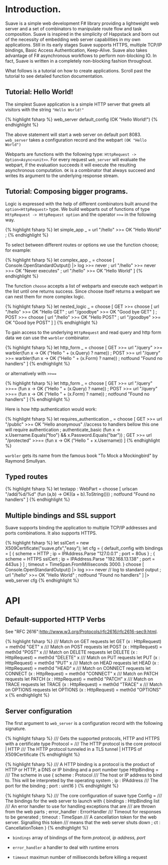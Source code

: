 Introduction.
=============

Suave is a simple web development F# library providing a lightweight web server and a set of combinators to manipulate route flow and task composition. Suave is inspired in the simplicity of Happstack and born out of the necessity of embedding web server capabilities in my own applications. 
Still in its early stages Suave supports HTTPS, multiple TCP/IP bindings, Basic Access Authentication, Keep-Alive. Suave also takes advantage of F# asynchronous workflows to perform non-blocking IO. In fact, Suave is written in a completely non-blocking fashion throughout.

What follows is a tutorial on how to create applications. Scroll past the tutorial to see detailed function documentation.

Tutorial: Hello World!
----------------------

The simplest Suave application is a simple HTTP server that greets all visitors with the string `"Hello World!"`

{% highlight fsharp %}
web_server default_config (OK "Hello World!")
{% endhighlight %}

The above statement will start a web server on default port 8083. `web_server` takes a configuration record and the webpart `(OK "Hello World")` 

Webparts are functions with the following type: `HttpRequest -> Option<Async<unit>>`. For every request `web_server` will evaluate the webpart, if the evaluation succeeds it will execute the resulting asynchronous computation. `OK` is a combinator that always succeed and writes its argument to the underlying response stream.

Tutorial: Composing bigger programs.
------------------------------------

Logic is expressed with the help of different combinators built around the `option<HttpRequest>` type. We build webparts out of functions of type `HttpRequest -> HttpRequest option` and the operator `>>=` in the following way.

{% highlight fsharp %}
let simple_app _ = url "/hello" >>= OK "Hello World" ;
{% endhighlight %}

To select between different routes or options we use the function choose; for example:

{% highlight fsharp %}
let complex_app _ = 
  choose
    [ Console.OpenStandardOutput() |> log >>= never
    ; url "/hello" >>= never >>= OK "Never executes"
    ; url "/hello" >>= OK "Hello World" ]
{% endhighlight %}

The function `choose` accepts a list of webparts and execute each webpart in the list until one returns success. Since choose itself returns a webpart we can nest them for more complex logic.

{% highlight fsharp %}
let nested_logic _ =
  choose
    [ GET >>= choose 
        [ url "/hello" >>= OK "Hello GET"
        ; url "/goodbye" >>= OK "Good bye GET" ]
    ; POST >>= choose 
        [ url "/hello" >>= OK "Hello POST"
        ; url "/goodbye" >>= OK "Good bye POST" ] ]
{% endhighlight %}

To gain access to the underlying `HttpRequest` and read query and http form data we can use the `warbler` combinator.

{% highlight fsharp %}
let http_form _ = 
  choose
    [ GET  >>= url "/query" >>= warbler(fun x -> OK ("Hello " + (x.Query) ? name))
    ; POST >>= url "/query" >>= warbler(fun x -> OK ("Hello " + (x.Form)  ? name))
    ; notfound "Found no handlers" ]
{% endhighlight %}

or alternatively with `>>==`

{% highlight fsharp %}
let http_form _ = 
  choose
    [ GET  >>= url "/query" >>== (fun x -> OK ("Hello " + (x.Query) ? name))
    ; POST >>= url "/query" >>== (fun x -> OK ("Hello " + (x.Form)  ? name))
    ; notfound "Found no handlers" ]
{% endhighlight %}

Here is how http authentication would work:

{% highlight fsharp %}
let requires_authentication _ = 
  choose
    [ GET >>= url "/public" >>= OK "Hello anonymous"
    //access to handlers bellow this one will require authentication
    ; authenticate_basic (fun x -> x.Username.Equals("foo") && x.Password.Equals("bar"))
    ; GET >>= url "/protected" >>== (fun x -> OK ("Hello " + x.Username)) ]
{% endhighlight %}

`warbler` gets its name from the famous book "To Mock a Mockingbird" by Raymond Smullyan.

Typed routes
------------

{% highlight fsharp %}
let testapp : WebPart = 
  choose
    [ urlscan "/add/%d/%d" (fun (a,b) -> OK((a + b).ToString()))
    ; notfound "Found no handlers" ]
{% endhighlight %}

Multiple bindings and SSL support
---------------------------------

Suave supports binding the application to multiple TCP/IP addresses and ports combinations. It also supports HTTPS.

{% highlight fsharp %}
let sslCert = new X509Certificate("suave.pfx","easy");
let cfg = 
  { default_config with
      bindings =
        [ { scheme = HTTP
          ; ip     = IPAddress.Parse "127.0.0.1"
          ; port   = 80us }
        ; { scheme = HTTPS sslCert
          ; ip     = IPAddress.Parse "192.168.13.138"
          ; port   = 443us } ]
    ; timeout = TimeSpan.FromMilliseconds 3000. }
choose 
  [ Console.OpenStandardOutput() |> log >>= never // log to standard output
  ; url "/hello" >>= OK "Hello World"
  ; notfound "Found no handlers" ]
|> web_server cfg
{% endhighlight %}

API
===

Default-supported HTTP Verbs
----------------------------

See "RFC 2616":http://www.w3.org/Protocols/rfc2616/rfc2616-sec9.html.

{% highlight fsharp %}
/// Match on GET requests
let GET     (x : HttpRequest) = meth0d "GET" x
/// Match on POST requests
let POST    (x : HttpRequest) = meth0d "POST" x
/// Match on DELETE requests
let DELETE  (x : HttpRequest) = meth0d "DELETE" x
/// Match on PUT requests
let PUT     (x : HttpRequest) = meth0d "PUT" x
/// Match on HEAD requests
let HEAD    (x : HttpRequest) = meth0d "HEAD" x
/// Match on CONNECT requests
let CONNECT (x : HttpRequest) = meth0d "CONNECT" x
/// Match on PATCH requests
let PATCH   (x : HttpRequest) = meth0d "PATCH" x
/// Match on TRACE requests
let TRACE   (x : HttpRequest) = meth0d "TRACE" x
/// Match on OPTIONS requests
let OPTIONS (x : HttpRequest) = meth0d "OPTIONS" x
{% endhighlight %}

Server configuration
--------------------

The first argument to `web_server` is a configuration record with the following signature.

{% highlight fsharp %}
/// Gets the supported protocols, HTTP and HTTPS with a certificate
type Protocol =
  /// The HTTP protocol is the core protocol
  | HTTP
  /// The HTTP protocol tunneled in a TLS tunnel
  | HTTPS of X509Certificate
{% endhighlight %}

{% highlight fsharp %}
/// A HTTP binding is a protocol is the product of HTTP or HTTP, a DNS or IP binding and a port number
type HttpBinding =
  /// The scheme in use
  { scheme : Protocol
  /// The host or IP address to bind to. This will be interpreted by the operating system
  ; ip     : IPAddress
  /// The port for the binding
  ; port   : uint16 }
{% endhighlight %}

{% highlight fsharp %}
/// The core configuration of suave
type Config =
  /// The bindings for the web server to launch with
  { bindings      : HttpBinding list
  /// An error handler to use for handling exceptions that are
  /// are thrown from the web parts
  ; error_handler : ErrorHandler
  /// Timeout for responses to be generated
  ; timeout       : TimeSpan
  /// A cancellation token for the web server. Signalling this token
  /// means that the web server shuts down
  ; ct            : CancellationToken }
{% endhighlight %}

- `bindings` array of bindings of the form _protocol, ip address, port_

- `error_handler` a handler to deal with runtime errors

- `timeout` maximun number of milliseconds before killing a request

